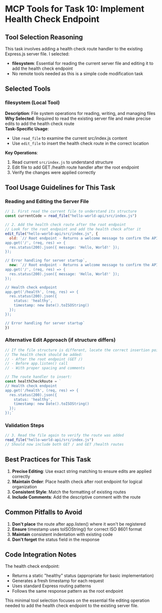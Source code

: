 # MCP Tools for Task 10: Implement Health Check Endpoint

## Tool Selection Reasoning
This task involves adding a health check route handler to the existing Express.js server file. I selected:
- **filesystem**: Essential for reading the current server file and editing it to add the health check endpoint
- No remote tools needed as this is a simple code modification task

## Selected Tools

### filesystem (Local Tool)
**Description**: File system operations for reading, writing, and managing files  
**Why Selected**: Required to read the existing server file and make precise edits to add the health check route  
**Task-Specific Usage**: 
- Use `read_file` to examine the current src/index.js content
- Use `edit_file` to insert the health check route in the correct location

**Key Operations**:
1. Read current `src/index.js` to understand structure
2. Edit file to add GET /health route handler after the root endpoint
3. Verify the changes were applied correctly

## Tool Usage Guidelines for This Task

### Reading and Editing the Server File
```javascript
// 1. First read the current file to understand its structure
const currentCode = read_file("hello-world-api/src/index.js")

// 2. Add the health check route after the root endpoint
// Look for the root endpoint and add the health check after it
edit_file("hello-world-api/src/index.js", {
  old: `// Root endpoint - Returns a welcome message to confirm the API is working
app.get('/', (req, res) => {
  res.status(200).json({ message: 'Hello, World!' });
});

// Error handling for server startup`,
  new: `// Root endpoint - Returns a welcome message to confirm the API is working
app.get('/', (req, res) => {
  res.status(200).json({ message: 'Hello, World!' });
});

// Health check endpoint
app.get('/health', (req, res) => {
  res.status(200).json({
    status: 'healthy',
    timestamp: new Date().toISOString()
  });
});

// Error handling for server startup`
})
```

### Alternative Edit Approach (if structure differs)
```javascript
// If the file structure is different, locate the correct insertion point
// The health check should be added:
// - After the root endpoint (GET /)
// - Before app.listen() call
// - With proper spacing and comments

// The route handler to insert:
const healthCheckRoute = `
// Health check endpoint
app.get('/health', (req, res) => {
  res.status(200).json({
    status: 'healthy',
    timestamp: new Date().toISOString()
  });
});`
```

### Validation Steps
```javascript
// 3. Read the file again to verify the route was added
read_file("hello-world-api/src/index.js")
// Should now include both GET / and GET /health routes
```

## Best Practices for This Task

1. **Precise Editing**: Use exact string matching to ensure edits are applied correctly
2. **Maintain Order**: Place health check after root endpoint for logical organization
3. **Consistent Style**: Match the formatting of existing routes
4. **Include Comments**: Add the descriptive comment with the route

## Common Pitfalls to Avoid

1. **Don't place** the route after app.listen() where it won't be registered
2. **Ensure** timestamp uses toISOString() for correct ISO 8601 format
3. **Maintain** consistent indentation with existing code
4. **Don't forget** the status field in the response

## Code Integration Notes

The health check endpoint:
- Returns a static \"healthy\" status (appropriate for basic implementation)
- Generates a fresh timestamp for each request
- Uses standard Express routing patterns
- Follows the same response pattern as the root endpoint

This minimal tool selection focuses on the essential file editing operation needed to add the health check endpoint to the existing server file.